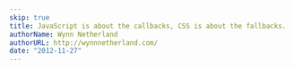 ```yaml
---
skip: true
title: JavaScript is about the callbacks, CSS is about the fallbacks.
authorName: Wynn Netherland
authorURL: http://wynnnetherland.com/
date: "2012-11-27"
---
```

